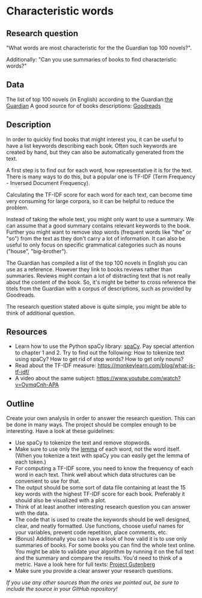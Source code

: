 # Characteristic words

## Research question

"What words are most characteristic for the the Guardian top 100 novels?".

Additionally: "Can you use summaries of books to find characteristic words?"

## Data

The list of top 100 novels (in English) according to the Guardian:[the Guardian](https://www.theguardian.com/books/2015/aug/17/the-100-best-novels-written-in-english-the-full-list)
A good source for of books descriptions: [Goodreads](https://www.goodreads.com/)

## Description

In order to quickly find books that might interest you, it can be useful to have a list keywords describing each book. Often such keywords are created by hand, but they can also be automatically generated from the text.  

A first step is to find out for each word, how representative it is for the text. There is many ways to do this, but a popular one is TF-IDF (Term Frequency - Inversed Document Frequency).

Calculating the TF-IDF score for each word for each text, can become time very consuming for large corpora, so it can be helpful to reduce the problem.

Instead of taking the whole text, you might only want to use a summary. We can assume that a good summary contains relevant keywords to the book. Further you might want to remove stop words (frequent words like "the" or "so") from the text as they don't carry a lot of information. It can also be useful to only focus on specific grammatical categories such as nouns ("house", "big-brother").

The Guardian has compiled a list of the top 100 novels in English you can use as a reference. However they link to books reviews rather than summaries. Reviews might contain a lot of distracting text that is not really about the content of the book. So, it's might be better to cross reference the titels from the Guardian with a corpus of descriptions, such as provided by Goodreads.

The research question stated above is quite simple, you might be able to think of additional question.

## Resources

* Learn how to use the Python spaCy library: [spaCy](https://course.spacy.io/en). Pay special attention to chapter 1 and 2. Try to find out the following: How to tokenize text using spaCy? How to get rid of stop words? How to get only nouns?
* Read about the TF-IDF measure: https://monkeylearn.com/blog/what-is-tf-idf/
* A video about the same subject: https://www.youtube.com/watch?v=OymqCnh-APA

## Outline

Create your own analysis in order to answer the research question. This can be done in many ways. The project should be complex enough to be interesting. Have a look at these guidelines:

* Use spaCy to tokenize the text and remove stopwords.
* Make sure to use only the [lemma](https://en-academic.com/dic.nsf/enwiki/1247338) of each word, not the word itself. (When you tokenize a text with spaCy you can easily get the lemma of each token.)
* For computing a TF-IDF score, you need to know the frequency of each word in each text. Think well about which data structures can be convenient to use for that.
* The output should be some sort of data file containing at least the 15 key words with the highest TF-IDF score for each book. Preferably it should also be visualized with a plot.
* Think of at least another interesting research question you can answer with the data.
* The code that is used to create the keywords should be well designed, clear, and neatly formatted. Use functions, choose useful names for your variables, prevent code repetition, place comments, etc.
* (Bonus) Additionally you can have a look of how valid it is to use only summaries of books. For some books you can find the whole text online. You might be able to validate your algorithm by running it on the full text and the summary and compare the results. You'd need to think of a metric. Have a look here for full texts: [Project Gutenberg](https://www.gutenberg.org/ebooks/search/?query=1984&submit_search=Go%21)
* Make sure you provide a clear answer your research questions.

_If you use any other sources than the ones we pointed out, be sure to include the source in your GitHub repository!_
